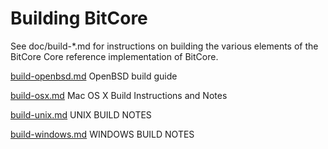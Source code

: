 Building BitCore
================

See doc/build-*.md for instructions on building the various
elements of the BitCore Core reference implementation of BitCore.

[build-openbsd.md](/doc/build-openbsd.md) OpenBSD build guide

[build-osx.md](/doc/build-osx.md) Mac OS X Build Instructions and Notes

[build-unix.md](/doc/build-unix.md) UNIX BUILD NOTES

[build-windows.md](/doc/build-winows.md) WINDOWS BUILD NOTES


